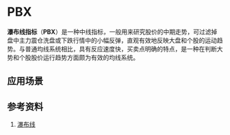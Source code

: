 # PBX
**瀑布线指标**（**PBX**）是一种中线指标，一般用来研究股价的中期走势，可过滤掉盘中主力震仓洗盘或下跌行情中的小幅反弹，直观有效地反映大盘和个股的运动趋势。与普通均线系统相比，具有反应速度快，买卖点明确的特点，是一种在判断大势和个股股价运行趋势方面颇为有效的均线系统。


## 应用场景

## 参考资料
1. [瀑布线](http://baike.baidu.com/link?url=3uhDVe2xdiMWnnahW5iycAuJkPnWhJ_4DrlZSsFYaaO_jpXLVWAeQpUfuODSHXYzUDQCI9f7VI4UsFWWfXf8w1EXb9zrd5z4kbd1U4vWmtwDnNwCC51Nr5Q5NcaT3Aq7)
